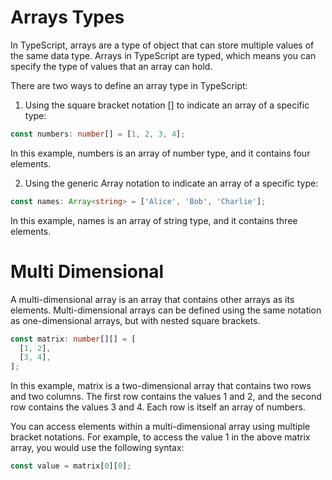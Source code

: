 # Arrays Types

In TypeScript, arrays are a type of object that can store multiple values of the same data type. Arrays in TypeScript are typed, which means you can specify the type of values that an array can hold.

There are two ways to define an array type in TypeScript:

1. Using the square bracket notation [] to indicate an array of a specific type:

```ts
const numbers: number[] = [1, 2, 3, 4];
```

In this example, numbers is an array of number type, and it contains four elements.

2. Using the generic Array<type> notation to indicate an array of a specific type:

```ts
const names: Array<string> = ['Alice', 'Bob', 'Charlie'];
```

In this example, names is an array of string type, and it contains three elements.

# Multi Dimensional

A multi-dimensional array is an array that contains other arrays as its elements. Multi-dimensional arrays can be defined using the same notation as one-dimensional arrays, but with nested square brackets.

```ts
const matrix: number[][] = [
  [1, 2],
  [3, 4],
];
```

In this example, matrix is a two-dimensional array that contains two rows and two columns. The first row contains the values 1 and 2, and the second row contains the values 3 and 4. Each row is itself an array of numbers.

You can access elements within a multi-dimensional array using multiple bracket notations. For example, to access the value 1 in the above matrix array, you would use the following syntax:

```ts
const value = matrix[0][0];
```
